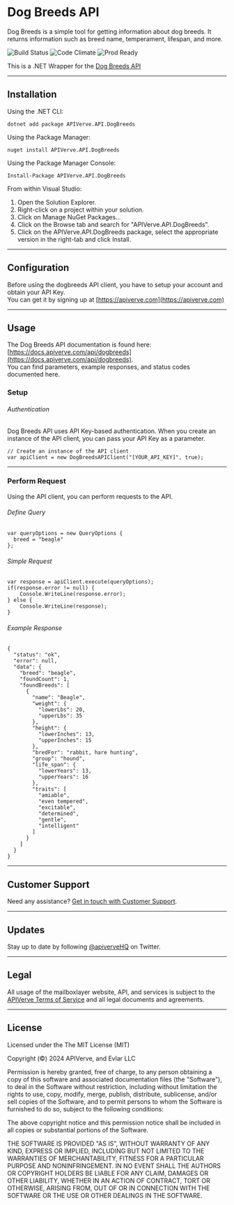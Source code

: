 Dog Breeds API
============

Dog Breeds is a simple tool for getting information about dog breeds. It returns information such as breed name, temperament, lifespan, and more.

![Build Status](https://img.shields.io/badge/build-passing-green)
![Code Climate](https://img.shields.io/badge/maintainability-B-purple)
![Prod Ready](https://img.shields.io/badge/production-ready-blue)

This is a .NET Wrapper for the [Dog Breeds API](https://apiverve.com/marketplace/api/dogbreeds)

---

## Installation

Using the .NET CLI:
```
dotnet add package APIVerve.API.DogBreeds
```

Using the Package Manager:
```
nuget install APIVerve.API.DogBreeds
```

Using the Package Manager Console:
```
Install-Package APIVerve.API.DogBreeds
```

From within Visual Studio:

1. Open the Solution Explorer.
2. Right-click on a project within your solution.
3. Click on Manage NuGet Packages...
4. Click on the Browse tab and search for "APIVerve.API.DogBreeds".
5. Click on the APIVerve.API.DogBreeds package, select the appropriate version in the right-tab and click Install.


---

## Configuration

Before using the dogbreeds API client, you have to setup your account and obtain your API Key.  
You can get it by signing up at [https://apiverve.com](https://apiverve.com)

---

## Usage

The Dog Breeds API documentation is found here: [https://docs.apiverve.com/api/dogbreeds](https://docs.apiverve.com/api/dogbreeds).  
You can find parameters, example responses, and status codes documented here.

### Setup

###### Authentication
Dog Breeds API uses API Key-based authentication. When you create an instance of the API client, you can pass your API Key as a parameter.

```
// Create an instance of the API client
var apiClient = new DogBreedsAPIClient("[YOUR_API_KEY]", true);
```

---


### Perform Request
Using the API client, you can perform requests to the API.

###### Define Query

```
var queryOptions = new QueryOptions {
  breed = "beagle"
};
```

###### Simple Request

```
var response = apiClient.execute(queryOptions);
if(response.error != null) {
	Console.WriteLine(response.error);
} else {
    Console.WriteLine(response);
}
```

###### Example Response

```
{
  "status": "ok",
  "error": null,
  "data": {
    "breed": "beagle",
    "foundCount": 1,
    "foundBreeds": [
      {
        "name": "Beagle",
        "weight": {
          "lowerLbs": 20,
          "upperLbs": 35
        },
        "height": {
          "lowerInches": 13,
          "upperInches": 15
        },
        "bredFor": "rabbit, hare hunting",
        "group": "hound",
        "life_span": {
          "lowerYears": 13,
          "upperYears": 16
        },
        "traits": [
          "amiable",
          "even tempered",
          "excitable",
          "determined",
          "gentle",
          "intelligent"
        ]
      }
    ]
  }
}
```

---

## Customer Support

Need any assistance? [Get in touch with Customer Support](https://apiverve.com/contact).

---

## Updates
Stay up to date by following [@apiverveHQ](https://twitter.com/apiverveHQ) on Twitter.

---

## Legal

All usage of the mailboxlayer website, API, and services is subject to the [APIVerve Terms of Service](https://apiverve.com/terms) and all legal documents and agreements.

---

## License
Licensed under the The MIT License (MIT)

Copyright (&copy;) 2024 APIVerve, and Evlar LLC

Permission is hereby granted, free of charge, to any person obtaining a copy of this software and associated documentation files (the "Software"), to deal in the Software without restriction, including without limitation the rights to use, copy, modify, merge, publish, distribute, sublicense, and/or sell copies of the Software, and to permit persons to whom the Software is furnished to do so, subject to the following conditions:

The above copyright notice and this permission notice shall be included in all copies or substantial portions of the Software.

THE SOFTWARE IS PROVIDED "AS IS", WITHOUT WARRANTY OF ANY KIND, EXPRESS OR IMPLIED, INCLUDING BUT NOT LIMITED TO THE WARRANTIES OF MERCHANTABILITY, FITNESS FOR A PARTICULAR PURPOSE AND NONINFRINGEMENT. IN NO EVENT SHALL THE AUTHORS OR COPYRIGHT HOLDERS BE LIABLE FOR ANY CLAIM, DAMAGES OR OTHER LIABILITY, WHETHER IN AN ACTION OF CONTRACT, TORT OR OTHERWISE, ARISING FROM, OUT OF OR IN CONNECTION WITH THE SOFTWARE OR THE USE OR OTHER DEALINGS IN THE SOFTWARE.
